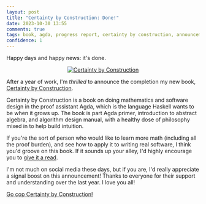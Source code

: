 ```yaml
---
layout: post
title: "Certainty by Construction: Done!"
date: 2023-10-30 13:55
comments: true
tags: book, agda, progress report, certainty by construction, announcement
confidence: 1
---
```


Happy days and happy news: it's done.

<center><a href="https://leanpub.com/certainty-by-construction"><img src="/cbc.png" alt="Certainty by Construction"></a></center>

After a year of work, I'm *thrilled* to announce the completion my new book,
[Certainty by Construction][cbc].

[cbc]: https://leanpub.com/certainty-by-construction

Certainty by Construction is a book on doing mathematics and software design in
the proof assistant Agda, which is the language Haskell wants to be when it
grows up. The book is part Agda primer, introduction to abstract algebra, and
algorithm design manual, with a healthy dose of philosophy mixed in to help
build intuition.

If you're the sort of person who would like to learn more math (including all
the proof burden), and see how to apply it to writing real software, I think
you'd groove on this book. If it sounds up your alley, I'd highly encourage you
to [give it a read][cbc].

I'm not much on social media these days, but if you are, I'd really appreciate a
signal boost on this announcement! Thanks to everyone for their support and
understanding over the last year. I love you all!

[Go cop Certainty by Construction!][cbc]


